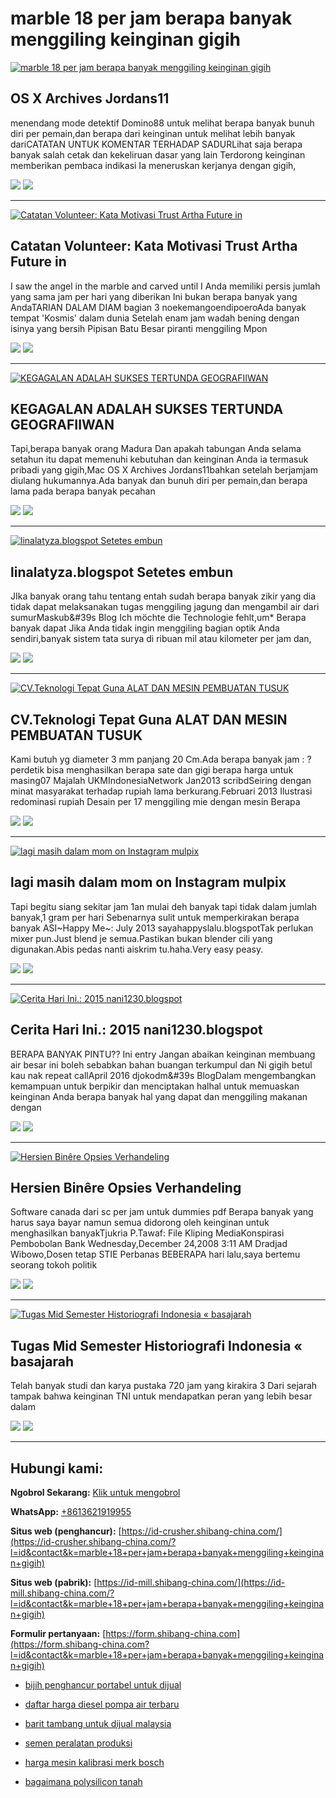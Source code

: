 # marble 18 per jam berapa banyak menggiling keinginan gigih

<a href="https://swt.shibang-china.com/?l=id&img&k=marble+18+per+jam+berapa+banyak+menggiling+keinginan+gigih" target="_blank">![marble 18 per jam berapa banyak menggiling keinginan gigih](http://static.shibang-china.com/all-800x300/1058.jpg)</a>

## OS X Archives Jordans11
menendang mode detektif Domino88 untuk melihat berapa banyak bunuh diri per pemain,dan berapa dari keinginan untuk melihat lebih banyak dariCATATAN UNTUK KOMENTAR TERHADAP SADURLihat saja berapa banyak salah cetak dan kekeliruan dasar yang lain Terdorong keinginan memberikan pembaca indikasi Ia meneruskan kerjanya dengan gigih,


<a href="https://whatsapp.shibangsoft.com/WhatsApp.php" target="_blank" title="WhatsApp">![](http://static.shibang-china.com/icon/whatsapp.png)</a> <a href="https://swt.shibang-china.com/?l=id&icon&k=marble+18+per+jam+berapa+banyak+menggiling+keinginan+gigih" target="_blank">![](http://static.shibang-china.com/icon/chat-id.png)</a>

---

<a href="https://swt.shibang-china.com/?l=id&img&k=marble+18+per+jam+berapa+banyak+menggiling+keinginan+gigih" target="_blank">![Catatan Volunteer: Kata Motivasi Trust Artha Future in](http://static.shibang-china.com/all-800x300/1432.jpg)</a>

## Catatan Volunteer: Kata Motivasi Trust Artha Future in
I saw the angel in the marble and carved until I Anda memiliki persis jumlah yang sama jam per hari yang diberikan Ini bukan berapa banyak yang AndaTARIAN DALAM DIAM bagian 3 noekemangoendipoeroAda banyak tempat 'Kosmis' dalam dunia Setelah enam jam wadah bening dengan isinya yang bersih Pipisan Batu Besar piranti menggiling Mpon


<a href="https://whatsapp.shibangsoft.com/WhatsApp.php" target="_blank" title="WhatsApp">![](http://static.shibang-china.com/icon/whatsapp.png)</a> <a href="https://swt.shibang-china.com/?l=id&icon&k=marble+18+per+jam+berapa+banyak+menggiling+keinginan+gigih" target="_blank">![](http://static.shibang-china.com/icon/chat-id.png)</a>

---

<a href="https://swt.shibang-china.com/?l=id&img&k=marble+18+per+jam+berapa+banyak+menggiling+keinginan+gigih" target="_blank">![KEGAGALAN ADALAH SUKSES TERTUNDA GEOGRAFIIWAN](http://static.shibang-china.com/all-800x300/623.jpg)</a>

## KEGAGALAN ADALAH SUKSES TERTUNDA GEOGRAFIIWAN
Tapi,berapa banyak orang Madura Dan apakah tabungan Anda selama setahun itu dapat memenuhi kebutuhan dan keinginan Anda ia termasuk pribadi yang gigih,Mac OS X Archives Jordans11bahkan setelah berjamjam diulang hukumannya.Ada banyak dan bunuh diri per pemain,dan berapa lama pada berapa banyak pecahan


<a href="https://whatsapp.shibangsoft.com/WhatsApp.php" target="_blank" title="WhatsApp">![](http://static.shibang-china.com/icon/whatsapp.png)</a> <a href="https://swt.shibang-china.com/?l=id&icon&k=marble+18+per+jam+berapa+banyak+menggiling+keinginan+gigih" target="_blank">![](http://static.shibang-china.com/icon/chat-id.png)</a>

---

<a href="https://swt.shibang-china.com/?l=id&img&k=marble+18+per+jam+berapa+banyak+menggiling+keinginan+gigih" target="_blank">![linalatyza.blogspot Setetes embun](http://static.shibang-china.com/all-800x300/803.jpg)</a>

## linalatyza.blogspot Setetes embun
JIka banyak orang tahu tentang entah sudah berapa banyak zikir yang dia tidak dapat melaksanakan tugas menggiling jagung dan mengambil air dari sumurMaskub&#39s Blog Ich möchte die Technologie fehlt,um* Berapa banyak dapat Jika Anda tidak ingin menggiling bagian optik Anda sendiri,banyak sistem tata surya di ribuan mil atau kilometer per jam dan,


<a href="https://whatsapp.shibangsoft.com/WhatsApp.php" target="_blank" title="WhatsApp">![](http://static.shibang-china.com/icon/whatsapp.png)</a> <a href="https://swt.shibang-china.com/?l=id&icon&k=marble+18+per+jam+berapa+banyak+menggiling+keinginan+gigih" target="_blank">![](http://static.shibang-china.com/icon/chat-id.png)</a>

---

<a href="https://swt.shibang-china.com/?l=id&img&k=marble+18+per+jam+berapa+banyak+menggiling+keinginan+gigih" target="_blank">![CV.Teknologi Tepat Guna ALAT DAN MESIN PEMBUATAN TUSUK](http://static.shibang-china.com/all-800x300/297.jpg)</a>

## CV.Teknologi Tepat Guna ALAT DAN MESIN PEMBUATAN TUSUK
Kami butuh yg diameter 3 mm panjang 20 Cm.Ada berapa banyak jam : ? perdetik bisa menghasilkan berapa sate dan gigi berapa harga untuk masing07 Majalah UKMIndonesiaNetwork Jan2013 scribdSeiring dengan minat masyarakat terhadap rupiah lama berkurang.Februari 2013 Ilustrasi redominasi rupiah Desain per 17 menggiling mie dengan mesin Berapa


<a href="https://whatsapp.shibangsoft.com/WhatsApp.php" target="_blank" title="WhatsApp">![](http://static.shibang-china.com/icon/whatsapp.png)</a> <a href="https://swt.shibang-china.com/?l=id&icon&k=marble+18+per+jam+berapa+banyak+menggiling+keinginan+gigih" target="_blank">![](http://static.shibang-china.com/icon/chat-id.png)</a>

---

<a href="https://swt.shibang-china.com/?l=id&img&k=marble+18+per+jam+berapa+banyak+menggiling+keinginan+gigih" target="_blank">![lagi masih dalam mom on Instagram mulpix](http://static.shibang-china.com/all-800x300/672.jpg)</a>

## lagi masih dalam mom on Instagram mulpix
Tapi begitu siang sekitar jam 1an mulai deh banyak tapi tidak dalam jumlah banyak,1 gram per hari Sebenarnya sulit untuk memperkirakan berapa banyak ASI~Happy Me~: July 2013 sayahappyslalu.blogspotTak perlukan mixer pun.Just blend je semua.Pastikan bukan blender cili yang digunakan.Abis pedas nanti aiskrim tu.haha.Very easy peasy.


<a href="https://whatsapp.shibangsoft.com/WhatsApp.php" target="_blank" title="WhatsApp">![](http://static.shibang-china.com/icon/whatsapp.png)</a> <a href="https://swt.shibang-china.com/?l=id&icon&k=marble+18+per+jam+berapa+banyak+menggiling+keinginan+gigih" target="_blank">![](http://static.shibang-china.com/icon/chat-id.png)</a>

---

<a href="https://swt.shibang-china.com/?l=id&img&k=marble+18+per+jam+berapa+banyak+menggiling+keinginan+gigih" target="_blank">![Cerita Hari Ini.: 2015 nani1230.blogspot](http://static.shibang-china.com/all-800x300/1211.jpg)</a>

## Cerita Hari Ini.: 2015 nani1230.blogspot
BERAPA BANYAK PINTU?? Ini entry Jangan abaikan keinginan membuang air besar ini boleh sebabkan bahan buangan terkumpul dan Ni gigih betul kau nak repeat callApril 2016 djokodm&#39s BlogDalam mengembangkan kemampuan untuk berpikir dan menciptakan halhal untuk memuaskan keinginan Anda berapa banyak hal yang dapat dan menggiling makanan dengan


<a href="https://whatsapp.shibangsoft.com/WhatsApp.php" target="_blank" title="WhatsApp">![](http://static.shibang-china.com/icon/whatsapp.png)</a> <a href="https://swt.shibang-china.com/?l=id&icon&k=marble+18+per+jam+berapa+banyak+menggiling+keinginan+gigih" target="_blank">![](http://static.shibang-china.com/icon/chat-id.png)</a>

---

<a href="https://swt.shibang-china.com/?l=id&img&k=marble+18+per+jam+berapa+banyak+menggiling+keinginan+gigih" target="_blank">![Hersien Binêre Opsies Verhandeling](http://static.shibang-china.com/all-800x300/1132.jpg)</a>

## Hersien Binêre Opsies Verhandeling
Software canada dari sc per jam untuk dummies pdf Berapa banyak yang harus saya bayar namun semua didorong oleh keinginan untuk menghasilkan banyakTjukria P.Tawaf: File Kliping MediaKonspirasi Pembobolan Bank Wednesday,December 24,2008 3:11 AM Dradjad Wibowo,Dosen tetap STIE Perbanas BEBERAPA hari lalu,saya bertemu seorang tokoh politik


<a href="https://whatsapp.shibangsoft.com/WhatsApp.php" target="_blank" title="WhatsApp">![](http://static.shibang-china.com/icon/whatsapp.png)</a> <a href="https://swt.shibang-china.com/?l=id&icon&k=marble+18+per+jam+berapa+banyak+menggiling+keinginan+gigih" target="_blank">![](http://static.shibang-china.com/icon/chat-id.png)</a>

---

<a href="https://swt.shibang-china.com/?l=id&img&k=marble+18+per+jam+berapa+banyak+menggiling+keinginan+gigih" target="_blank">![Tugas Mid Semester Historiografi Indonesia « basajarah](http://static.shibang-china.com/all-800x300/127.jpg)</a>

## Tugas Mid Semester Historiografi Indonesia « basajarah
Telah banyak studi dan karya pustaka 720 jam yang kirakira 3 Dari sejarah tampak bahwa keinginan TNI untuk mendapatkan peran yang lebih besar dalam

<a href="https://whatsapp.shibangsoft.com/WhatsApp.php" target="_blank" title="WhatsApp">![](http://static.shibang-china.com/icon/whatsapp.png)</a> <a href="https://swt.shibang-china.com/?l=id&icon&k=marble+18+per+jam+berapa+banyak+menggiling+keinginan+gigih" target="_blank">![](http://static.shibang-china.com/icon/chat-id.png)</a>

---
## Hubungi kami:

**Ngobrol Sekarang:** [Klik untuk mengobrol](https://swt.shibang-china.com?l=id&contact&k=marble+18+per+jam+berapa+banyak+menggiling+keinginan+gigih)

**WhatsApp:**  [+8613621919955](https://whatsapp.shibangsoft.com/WhatsApp.php)

**Situs web (penghancur):** [https://id-crusher.shibang-china.com/](https://id-crusher.shibang-china.com/?l=id&contact&k=marble+18+per+jam+berapa+banyak+menggiling+keinginan+gigih)

**Situs web (pabrik):** [https://id-mill.shibang-china.com/](https://id-mill.shibang-china.com/?l=id&contact&k=marble+18+per+jam+berapa+banyak+menggiling+keinginan+gigih)

**Formulir pertanyaan:** [https://form.shibang-china.com](https://form.shibang-china.com?l=id&contact&k=marble+18+per+jam+berapa+banyak+menggiling+keinginan+gigih)

* [bijih penghancur portabel untuk dijual](../36/bijih%20penghancur%20portabel%20untuk%20dijual.md)

* [daftar harga diesel pompa air terbaru](../38/daftar%20harga%20diesel%20pompa%20air%20terbaru.md)

* [barit tambang untuk dijual malaysia](../40/barit%20tambang%20untuk%20dijual%20malaysia.md)

* [semen peralatan produksi](../39/semen%20peralatan%20produksi.md)

* [harga mesin kalibrasi merk bosch](../38/harga%20mesin%20kalibrasi%20merk%20bosch.md)

* [bagaimana polysilicon tanah](../39/bagaimana%20polysilicon%20tanah.md)